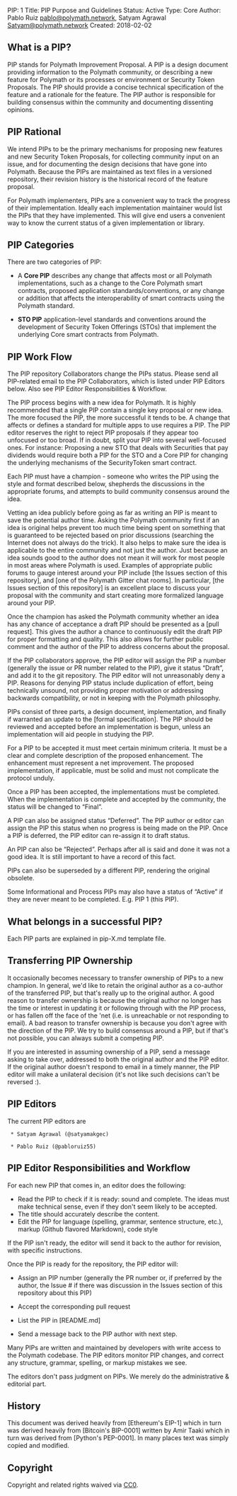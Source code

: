  PIP: 1
  Title: PIP Purpose and Guidelines
  Status: Active
  Type: Core
  Author: Pablo Ruiz <pablo@polymath.network>, Satyam Agrawal <Satyam@polymath.network>
  Created: 2018-02-02

What is a PIP?
--------------

PIP stands for Polymath Improvement Proposal. A PIP is a design document providing information to the Polymath community, or describing a new feature for Polymath or its processes or environment or Security Token Proposals. The PIP should provide a concise technical specification of the feature and a rationale for the feature. The PIP author is responsible for building consensus within the community and documenting dissenting opinions.

PIP Rational
------------

We intend PIPs to be the primary mechanisms for proposing new features and new Security Token Proposals, for collecting community input on an issue, and for documenting the design decisions that have gone into Polymath. Because the PIPs are maintained as text files in a versioned repository, their revision history is the historical record of the feature proposal.

For Polymath implementers, PIPs are a convenient way to track the progress of their implementation. Ideally each implementation maintainer would list the PIPs that they have implemented. This will give end users a convenient way to know the current status of a given implementation or library.

PIP Categories
---------

There are two categories of PIP:

-   A **Core PIP** describes any change that affects most or all Polymath implementations, such as a change to the Core Polymath smart contracts, proposed application standards/conventions, or any change or addition that affects the interoperability of smart contracts using the Polymath standard.

-   **STO PIP** application-level standards and conventions around the development of Security Token Offerings (STOs) that implement the underlying Core smart contracts from Polymath.

PIP Work Flow
-------------

The PIP repository Collaborators change the PIPs status. Please send all PIP-related email to the PIP Collaborators, which is listed under PIP Editors below. Also see PIP Editor Responsibilities & Workflow.

The PIP process begins with a new idea for Polymath. It is highly recommended that a single PIP contain a single key proposal or new idea. The more focused the PIP, the more successful it tends to be. A change that affects or defines a standard for multiple apps to use requires a PIP. The PIP editor reserves the right to reject PIP proposals if they appear too unfocused or too broad. If in doubt, split your PIP into several well-focused ones.
For instance: Proposing a new STO that deals with Securities that pay dividends would require both a PIP for the STO and a Core PIP for changing the underlying mechanisms of the SecurityToken smart contract.

Each PIP must have a champion - someone who writes the PIP using the style and format described below, shepherds the discussions in the appropriate forums, and attempts to build community consensus around the idea.

Vetting an idea publicly before going as far as writing an PIP is meant to save the potential author time. Asking the Polymath community first if an idea is original helps prevent too much time being spent on something that is guaranteed to be rejected based on prior discussions (searching the Internet does not always do the trick). It also helps to make sure the idea is applicable to the entire community and not just the author. Just because an idea sounds good to the author does not mean it will work for most people in most areas where Polymath is used. Examples of appropriate public forums to gauge interest around your PIP include [the Issues section of this repository], and [one of the Polymath Gitter chat rooms]. In particular, [the Issues section of this repository] is an excellent place to discuss your proposal with the community and start creating more formalized language around your PIP.

Once the champion has asked the Polymath community whether an idea has any chance of acceptance a draft PIP should be presented as a [pull request]. This gives the author a chance to continuously edit the draft PIP for proper formatting and quality. This also allows for further public comment and the author of the PIP to address concerns about the proposal.

If the PIP collaborators approve, the PIP editor will assign the PIP a number (generally the issue or PR number related to the PIP), give it status “Draft”, and add it to the git repository. The PIP editor will not unreasonably deny a PIP. Reasons for denying PIP status include duplication of effort, being technically unsound, not providing proper motivation or addressing backwards compatibility, or not in keeping with the Polymath philosophy.

PIPs consist of three parts, a design document, implementation, and finally if warranted an update to the [formal specification]. The PIP should be reviewed and accepted before an implementation is begun, unless an implementation will aid people in studying the PIP.

For a PIP to be accepted it must meet certain minimum criteria. It must be a clear and complete description of the proposed enhancement. The enhancement must represent a net improvement. The proposed implementation, if applicable, must be solid and must not complicate the protocol unduly.

Once a PIP has been accepted, the implementations must be completed. When the implementation is complete and accepted by the community, the status will be changed to “Final”.

A PIP can also be assigned status “Deferred”. The PIP author or editor can assign the PIP this status when no progress is being made on the PIP. Once a PIP is deferred, the PIP editor can re-assign it to draft status.

An PIP can also be “Rejected”. Perhaps after all is said and done it was not a good idea. It is still important to have a record of this fact.

PIPs can also be superseded by a different PIP, rendering the original obsolete.

Some Informational and Process PIPs may also have a status of “Active” if they are never meant to be completed. E.g. PIP 1 (this PIP).

What belongs in a successful PIP?
---------------------------------

Each PIP parts are explained in pip-X.md template file.

Transferring PIP Ownership
--------------------------

It occasionally becomes necessary to transfer ownership of PIPs to a new champion. In general, we'd like to retain the original author as a co-author of the transferred PIP, but that's really up to the original author. A good reason to transfer ownership is because the original author no longer has the time or interest in updating it or following through with the PIP process, or has fallen off the face of the 'net (i.e. is unreachable or not responding to email). A bad reason to transfer ownership is because you don't agree with the direction of the PIP. We try to build consensus around a PIP, but if that's not possible, you can always submit a competing PIP.

If you are interested in assuming ownership of a PIP, send a message asking to take over, addressed to both the original author and the PIP editor. If the original author doesn't respond to email in a timely manner, the PIP editor will make a unilateral decision (it's not like such decisions can't be reversed :).

PIP Editors
-----------

The current PIP editors are

` * Satyam Agrawal (@satyamakgec)`

` * Pablo Ruiz (@pabloruiz55)`

PIP Editor Responsibilities and Workflow
--------------------------------------

For each new PIP that comes in, an editor does the following:

-   Read the PIP to check if it is ready: sound and complete. The ideas must make technical sense, even if they don't seem likely to be accepted.
-   The title should accurately describe the content.
-   Edit the PIP for language (spelling, grammar, sentence structure, etc.), markup (Github flavored Markdown), code style

If the PIP isn't ready, the editor will send it back to the author for revision, with specific instructions.

Once the PIP is ready for the repository, the PIP editor will:

-   Assign an PIP number (generally the PR number or, if preferred by the author, the Issue # if there was discussion in the Issues section of this repository about this PIP)

<!-- -->

-   Accept the corresponding pull request

<!-- -->

-   List the PIP in [README.md]

<!-- -->

-   Send a message back to the PIP author with next step.

Many PIPs are written and maintained by developers with write access to the Polymath codebase. The PIP editors monitor PIP changes, and correct any structure, grammar, spelling, or markup mistakes we see.

The editors don't pass judgment on PIPs. We merely do the administrative & editorial part.

History
-------

This document was derived heavily from [Ethereum's EIP-1] which in turn was derived heavily from [Bitcoin's BIP-0001] written by Amir Taaki which in turn was derived from [Python's PEP-0001]. In many places text was simply copied and modified.

Copyright
---------

Copyright and related rights waived via [CC0](https://creativecommons.org/publicdomain/zero/1.0/).
